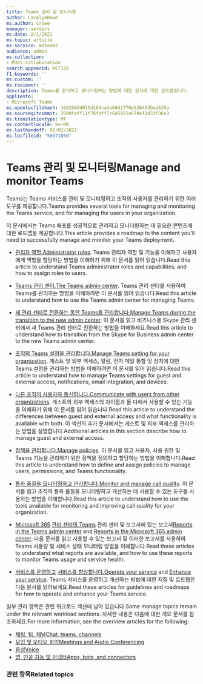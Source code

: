 ```yaml
---
title: Teams 관리 및 모니터링
author: CarolynRowe
ms.author: crowe
manager: serdars
ms.date: 2/1/2021
ms.topic: article
ms.service: msteams
audience: admin
ms.collection:
- M365-collaboration
search.appverid: MET150
f1.keywords: ''
ms.custom: ''
ms.reviewer: ''
description: Teams를 관리하고 모니터링하는 방법에 대한 문서에 대한 로드맵입니다.
appliesto:
- Microsoft Teams
ms.openlocfilehash: 1682565d015d104ca4a60d2770e526453bea535a
ms.sourcegitcommit: 3500faff11f76fdff7c645931e6704f2d33f36a3
ms.translationtype: MT
ms.contentlocale: ko-KR
ms.lasthandoff: 02/02/2021
ms.locfileid: "50071050"
---
```

# <a name="manage-and-monitor-teams"></a><span data-ttu-id="baf9b-103">Teams 관리 및 모니터링</span><span class="sxs-lookup"><span data-stu-id="baf9b-103">Manage and monitor Teams</span></span>

<span data-ttu-id="baf9b-104">Teams는 Teams 서비스를 관리 및 모니터링하고 조직의 사용자를 관리하기 위한 여러 도구를 제공합니다.</span><span class="sxs-lookup"><span data-stu-id="baf9b-104">Teams provides several tools for managing and monitoring the Teams service, and for managing the users in your organization.</span></span>

<span data-ttu-id="baf9b-105">이 문서에서는 Teams 배포를 성공적으로 관리하고 모니터링하는 데 필요한 콘텐츠에 대한 로드맵을 제공합니다.</span><span class="sxs-lookup"><span data-stu-id="baf9b-105">This article provides a roadmap to the content you'll need to successfully manage and monitor your Teams deployment.</span></span>

- <span data-ttu-id="baf9b-106">[관리자 역할.](using-admin-roles.md)</span><span class="sxs-lookup"><span data-stu-id="baf9b-106">[Administrator roles](using-admin-roles.md).</span></span> <span data-ttu-id="baf9b-107">Teams 관리자 역할 및 기능을 이해하고 사용자에게 역할을 할당하는 방법을 이해하기 위해 이 문서를 읽어 읽습니다.</span><span class="sxs-lookup"><span data-stu-id="baf9b-107">Read this article to understand Teams administrator roles and capabilities, and how to assign roles to users.</span></span>

- <span data-ttu-id="baf9b-108">[Teams 관리 센터.](manage-teams-in-modern-portal.md)</span><span class="sxs-lookup"><span data-stu-id="baf9b-108">[The Teams admin center](manage-teams-in-modern-portal.md).</span></span> <span data-ttu-id="baf9b-109">Teams 관리 센터를 사용하여 Teams를 관리하는 방법을 이해하려면 이 문서를 읽어 읽습니다.</span><span class="sxs-lookup"><span data-stu-id="baf9b-109">Read this article to understand how to use the Teams admin center for managing Teams.</span></span>  

- <span data-ttu-id="baf9b-110">[새 관리 센터로 전환하는 동안 Teams를 관리합니다.](manage-teams-skypeforbusiness-admin-center.md)</span><span class="sxs-lookup"><span data-stu-id="baf9b-110">[Manage Teams during the transition to the new admin center](manage-teams-skypeforbusiness-admin-center.md).</span></span> <span data-ttu-id="baf9b-111">이 문서를 읽고 비즈니스용 Skype 관리 센터에서 새 Teams 관리 센터로 전환하는 방법을 이해하세요.</span><span class="sxs-lookup"><span data-stu-id="baf9b-111">Read this article to understand how to transition from the Skype for Business admin center to the new Teams admin center.</span></span> 

- <span data-ttu-id="baf9b-112">[조직의 Teams 설정을 관리합니다.](enable-features-office-365.md)</span><span class="sxs-lookup"><span data-stu-id="baf9b-112">[Manage Teams setting for your organization](enable-features-office-365.md).</span></span> <span data-ttu-id="baf9b-113">게스트 및 외부 액세스, 알림, 전자 메일 통합 및 장치에 대한 Teams 설정을 관리하는 방법을 이해하려면 이 문서를 읽어 읽습니다.</span><span class="sxs-lookup"><span data-stu-id="baf9b-113">Read this article to understand how to manage Teams settings for guest and external access, notifications, email integration, and devices.</span></span>  

- <span data-ttu-id="baf9b-114">[다른 조직의 사용자와 통신합니다.](communicate-with-users-from-other-organizations.md)</span><span class="sxs-lookup"><span data-stu-id="baf9b-114">[Communicate with users from other organizations](communicate-with-users-from-other-organizations.md).</span></span> <span data-ttu-id="baf9b-115">게스트와 외부 액세스의 차이점과 둘 다에서 사용할 수 있는 기능을 이해하기 위해 이 문서를 읽어 읽습니다.</span><span class="sxs-lookup"><span data-stu-id="baf9b-115">Read this article to understand the differences between guest and external access and what functionality is available with both.</span></span> <span data-ttu-id="baf9b-116">이 섹션의 추가 문서에서는 게스트 및 외부 액세스를 관리하는 방법을 설명합니다.</span><span class="sxs-lookup"><span data-stu-id="baf9b-116">Additional articles in this section describe how to manage guest and external access.</span></span>

- <span data-ttu-id="baf9b-117">[정책을 관리합니다.](assign-policies.md)</span><span class="sxs-lookup"><span data-stu-id="baf9b-117">[Manage policies](assign-policies.md).</span></span> <span data-ttu-id="baf9b-118">이 문서를 읽고 사용자, 사용 권한 및 Teams 기능을 관리하기 위한 정책을 정의하고 할당하는 방법을 이해합니다.</span><span class="sxs-lookup"><span data-stu-id="baf9b-118">Read this article to understand how to define and assign policies to manage users, permissions, and Teams functionality.</span></span>

- <span data-ttu-id="baf9b-119">[통화 품질을 모니터링하고 관리합니다.](monitor-call-quality-qos.md)</span><span class="sxs-lookup"><span data-stu-id="baf9b-119">[Monitor and manage call quality](monitor-call-quality-qos.md).</span></span> <span data-ttu-id="baf9b-120">이 문서를 읽고 조직의 통화 품질을 모니터링하고 개선하는 데 사용할 수 있는 도구를 사용하는 방법을 이해합니다.</span><span class="sxs-lookup"><span data-stu-id="baf9b-120">Read this article to understand how to use the tools available for monitoring and improving call quality for your organization.</span></span>

- <span data-ttu-id="baf9b-121">[Microsoft 365](teams-activity-reports.md) [관리 센터의 Teams](teams-analytics-and-reports/teams-reporting-reference.md) 관리 센터 및 보고서에 있는 보고서</span><span class="sxs-lookup"><span data-stu-id="baf9b-121">[Reports in the Teams admin center](teams-analytics-and-reports/teams-reporting-reference.md) and [Reports in the Microsoft 365 admin center](teams-activity-reports.md).</span></span> <span data-ttu-id="baf9b-122">다음 문서를 읽고 사용할 수 있는 보고서 및 이러한 보고서를 사용하여 Teams 사용량 및 서비스 상태 모니터링 방법을 이해합니다.</span><span class="sxs-lookup"><span data-stu-id="baf9b-122">Read these articles to understand what reports are available, and how to use these reports to monitor Teams usage and service health.</span></span>

- <span data-ttu-id="baf9b-123">[서비스를 운영하고](teams-analytics-and-reports/teams-reporting-reference.md) [서비스를 향상합니다.](upgrade-enhance-my-service.md)</span><span class="sxs-lookup"><span data-stu-id="baf9b-123">[Operate your service](teams-analytics-and-reports/teams-reporting-reference.md) and [Enhance your service](upgrade-enhance-my-service.md).</span></span> <span data-ttu-id="baf9b-124">Teams 서비스를 운영하고 개선하는 방법에 대한 지침 및 로드맵은 다음 문서를 읽어보세요.</span><span class="sxs-lookup"><span data-stu-id="baf9b-124">Read these articles for guidelines and roadmaps for how to operate and enhance your Teams service.</span></span>

<span data-ttu-id="baf9b-125">일부 관리 항목은 관련 워크로드 섹션에 남아 있습니다.</span><span class="sxs-lookup"><span data-stu-id="baf9b-125">Some manage topics remain under the relevant workload sections.</span></span> <span data-ttu-id="baf9b-126">자세한 내용은 다음에 대한 개요 문서를 참조하세요.</span><span class="sxs-lookup"><span data-stu-id="baf9b-126">For more information, see the overview articles for the following:</span></span>

- [<span data-ttu-id="baf9b-127">채팅, 팀, 채널</span><span class="sxs-lookup"><span data-stu-id="baf9b-127">Chat, teams, channels</span></span>](deploy-chat-teams-channels-microsoft-teams-landing-page.md)
- [<span data-ttu-id="baf9b-128">모임 및 오디오 회의</span><span class="sxs-lookup"><span data-stu-id="baf9b-128">Meetings and Audio Conferencing</span></span>](deploy-meetings-microsoft-teams-landing-page.md)
- [<span data-ttu-id="baf9b-129">음성</span><span class="sxs-lookup"><span data-stu-id="baf9b-129">Voice</span></span>](cloud-voice-landing-page.md)
- [<span data-ttu-id="baf9b-130">앱, 인공 지능 및 커넥터</span><span class="sxs-lookup"><span data-stu-id="baf9b-130">Apps, bots, and connectors</span></span>](deploy-apps-microsoft-teams-landing-page.md)


### <a name="related-topics"></a><span data-ttu-id="baf9b-131">관련 항목</span><span class="sxs-lookup"><span data-stu-id="baf9b-131">Related topics</span></span>

